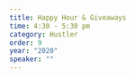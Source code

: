 ```yaml
---
title: Happy Hour & Giveaways
time: 4:30 - 5:30 pm
category: Hustler
order: 9
year: "2020"
speaker: ""
---
```

